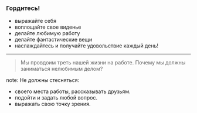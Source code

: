 ### Гордитесь!

+ выражайте себя
+ воплощайте свое виденье
+ делайте любимую работу
+ делайте фантастические вещи
+ наслаждайтесь и получайте удовольствие каждый день!

___
>Мы провдоим треть нашей жизни на работе. Почему мы должны заниматься нелюбимым делом?

note:
Не должны стесняться:
- своего места работы, рассказывать друзьям.
- подойти и задать любой вопрос.
- выражать свою точку зрения.

